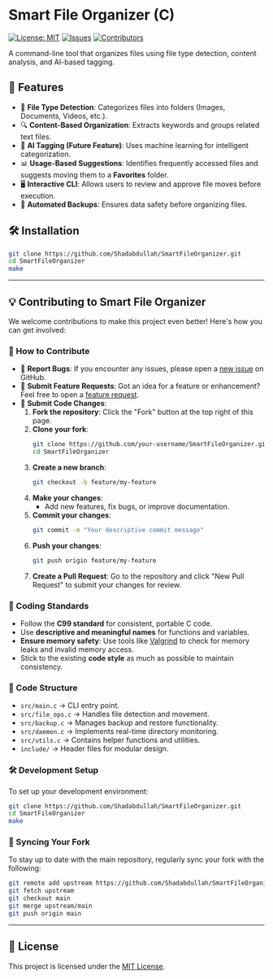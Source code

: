 # Smart File Organizer (C)
[![License: MIT](https://img.shields.io/badge/License-MIT-blue.svg)](LICENSE)
[![Issues](https://img.shields.io/github/issues/Shadabdullah/SmartFileOrganizer.svg)](https://github.com/Shadabdullah/SmartFileOrganizer/issues)
[![Contributors](https://img.shields.io/github/contributors/Shadabdullah/SmartFileOrganizer.svg)](https://github.com/Shadabdullah/SmartFileOrganizer/graphs/contributors)

A command-line tool that organizes files using file type detection, content analysis, and AI-based tagging.

## 🚀 Features
- 📂 **File Type Detection**: Categorizes files into folders (Images, Documents, Videos, etc.).
- 🔍 **Content-Based Organization**: Extracts keywords and groups related text files.
- 🧠 **AI Tagging (Future Feature)**: Uses machine learning for intelligent categorization.
- 📊 **Usage-Based Suggestions**: Identifies frequently accessed files and suggests moving them to a **Favorites** folder.
- 🖥️ **Interactive CLI**: Allows users to review and approve file moves before execution.
- 🔄 **Automated Backups**: Ensures data safety before organizing files.

## 🛠️ Installation

```sh
git clone https://github.com/Shadabdullah/SmartFileOrganizer.git
cd SmartFileOrganizer
make
```

---

## 💡 Contributing to Smart File Organizer

We welcome contributions to make this project even better! Here's how you can get involved:

### 📌 How to Contribute
- 🐛 **Report Bugs**: If you encounter any issues, please open a [new issue](https://github.com/Shadabdullah/SmartFileOrganizer/issues) on GitHub.
- 🚀 **Submit Feature Requests**: Got an idea for a feature or enhancement? Feel free to open a [feature request](https://github.com/Shadabdullah/SmartFileOrganizer/issues).
- 🔧 **Submit Code Changes**:  
   1. **Fork the repository**: Click the "Fork" button at the top right of this page.  
   2. **Clone your fork**:  
      ```sh
      git clone https://github.com/your-username/SmartFileOrganizer.git
      cd SmartFileOrganizer
      ```
   3. **Create a new branch**:  
      ```sh
      git checkout -b feature/my-feature
      ```
   4. **Make your changes**:  
      - Add new features, fix bugs, or improve documentation.  
   5. **Commit your changes**:  
      ```sh
      git commit -m "Your descriptive commit message"
      ```
   6. **Push your changes**:  
      ```sh
      git push origin feature/my-feature
      ```
   7. **Create a Pull Request**: Go to the repository and click "New Pull Request" to submit your changes for review.

### 📏 Coding Standards
- Follow the **C99 standard** for consistent, portable C code.
- Use **descriptive and meaningful names** for functions and variables.
- **Ensure memory safety**: Use tools like [Valgrind](http://valgrind.org/) to check for memory leaks and invalid memory access.
- Stick to the existing **code style** as much as possible to maintain consistency.

### 📂 Code Structure
- `src/main.c` → CLI entry point.
- `src/file_ops.c` → Handles file detection and movement.
- `src/backup.c` → Manages backup and restore functionality.
- `src/daemon.c` → Implements real-time directory monitoring.
- `src/utils.c` → Contains helper functions and utilities.
- `include/` → Header files for modular design.

### 🛠 Development Setup

To set up your development environment:

```sh
git clone https://github.com/Shadabdullah/SmartFileOrganizer.git
cd SmartFileOrganizer
make
```

### 🔄 Syncing Your Fork
To stay up to date with the main repository, regularly sync your fork with the following:

```sh
git remote add upstream https://github.com/Shadabdullah/SmartFileOrganizer.git
git fetch upstream
git checkout main
git merge upstream/main
git push origin main
```

---

## 📝 License
This project is licensed under the [MIT License](LICENSE).
```

